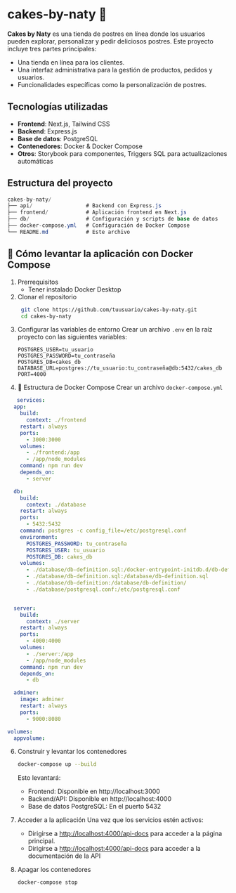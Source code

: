 # cakes-by-naty 🍰

**Cakes by Naty** es una tienda de postres en línea donde los usuarios pueden explorar, personalizar y pedir deliciosos postres. Este proyecto incluye tres partes principales:

* Una tienda en línea para los clientes.
* Una interfaz administrativa para la gestión de productos, pedidos y usuarios.
* Funcionalidades específicas como la personalización de postres.

## Tecnologías utilizadas
* **Frontend**: Next.js, Tailwind CSS
* **Backend**: Express.js
* **Base de datos**: PostgreSQL
* **Contenedores**: Docker & Docker Compose
* **Otros**: Storybook para componentes, Triggers SQL para actualizaciones automáticas

## Estructura del proyecto
```csharp
cakes-by-naty/
├── api/                 # Backend con Express.js  
├── frontend/            # Aplicación frontend en Next.js  
├── db/                  # Configuración y scripts de base de datos  
├── docker-compose.yml   # Configuración de Docker Compose  
└── README.md            # Este archivo  
```

## 🚀 Cómo levantar la aplicación con Docker Compose
1. Prerrequisitos
   - Tener instalado Docker Desktop
2. Clonar el repositorio
   ```bash
    git clone https://github.com/tuusuario/cakes-by-naty.git
    cd cakes-by-naty
    ```
3. Configurar las variables de entorno
   Crear un archivo `.env` en la raíz proyecto con las siguientes variables:
   ```env
   POSTGRES_USER=tu_usuario
   POSTGRES_PASSWORD=tu_contraseña
   POSTGRES_DB=cakes_db
   DATABASE_URL=postgres://tu_usuario:tu_contraseña@db:5432/cakes_db
   PORT=4000
   ```
4. 📂 Estructura de Docker Compose
   Crear un archivo `docker-compose.yml`
```yaml
   services:
  app:
    build:
      context: ./frontend
    restart: always
    ports:
      - 3000:3000
    volumes:
      - ./frontend:/app
      - /app/node_modules
    command: npm run dev
    depends_on:
      - server

  db:
    build:
      context: ./database
    restart: always
    ports:
      - 5432:5432
    command: postgres -c config_file=/etc/postgresql.conf
    environment:
      POSTGRES_PASSWORD: tu_contraseña
      POSTGRES_USER: tu_usuario
      POSTGRES_DB: cakes_db
    volumes:
      - ./database/db-definition.sql:/docker-entrypoint-initdb.d/db-definition.sql
      - ./database/db-definition.sql:/database/db-definition.sql
      - ./database/db-definition:/database/db-definition/
      - ./database/postgresql.conf:/etc/postgresql.conf


  server:
    build:
      context: ./server
    restart: always
    ports:
      - 4000:4000
    volumes:
      - ./server:/app
      - /app/node_modules
    command: npm run dev
    depends_on:
      - db

  adminer:
    image: adminer
    restart: always
    ports:
      - 9000:8080

volumes:
  appvolume:
  ```
6. Construir y levantar los contenedores
      ```bash
    docker-compose up --build
    ```
   Esto levantará:
    * Frontend: Disponible en http://localhost:3000
    * Backend/API: Disponible en http://localhost:4000
    * Base de datos PostgreSQL: En el puerto 5432
7. Acceder a la aplicación
   Una vez que los servicios estén activos:
     * Dirigirse a [http://localhost:4000/api-docs](http://localhost:3000/) para acceder a la página principal.
     * Dirigirse a [http://localhost:4000/api-docs](http://localhost:4000/api-docs) para acceder a la documentación de la API
     
8. Apagar los contenedores
   ```bash
   docker-compose stop
   ```

